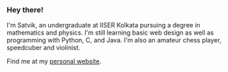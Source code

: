 ### Hey there!

I'm Satvik, an undergraduate at IISER Kolkata pursuing a degree in mathematics and physics.
I'm still learning basic web design as well as programming with Python, C, and Java.
I'm also an amateur chess player, speedcuber and violinist.

Find me at my [personal website](https://sahasatvik.github.io).
